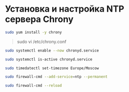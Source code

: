 # Установка и настройка NTP сервера Chrony

```bash
sudo yum install -y chrony
```
> sudo vi /etc/chrony.conf

```bash
sudo systemctl enable --now chronyd.service
```
```bash
sudo systemctl is-active chronyd.service
```
```bash
sudo timedatectl set-timezone Europe/Moscow
```
```bash
sudo firewall-cmd --add-service=ntp --permanent
```
```bash
sudo firewall-cmd --reload
```
